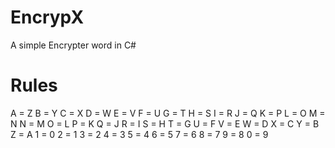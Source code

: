 # EncrypX
A simple Encrypter word in C#

# Rules
A = Z
B = Y
C = X
D = W
E = V
F = U
G = T
H = S
I = R
J = Q
K = P
L = O
M = N
N = M
O = L
P = K
Q = J 
R = I
S = H
T = G
U = F
V = E
W = D
X = C
Y = B
Z = A
1 = 0
2 = 1
3 = 2
4 = 3
5 = 4
6 = 5
7 = 6
8 = 7
9 = 8
0 = 9
